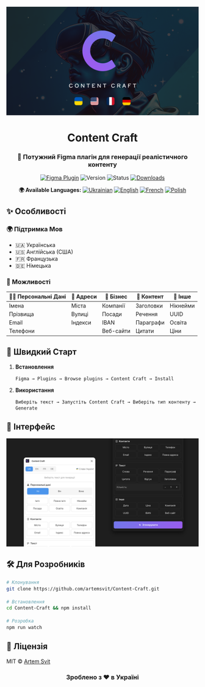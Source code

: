 <div align="center">

![Content Craft Cover](Cover.png)

# Content Craft

### 🎨 Потужний Figma плагін для генерації реалістичного контенту

[![Figma Plugin](https://img.shields.io/badge/Figma-Plugin-FF69B4?style=for-the-badge&logo=figma)](https://www.figma.com/community/plugin/1463946490049005195/content-craft)
![Version](https://img.shields.io/badge/version-8.0.0-blue?style=for-the-badge)
![Status](https://img.shields.io/badge/status-active-success?style=for-the-badge)
[![Downloads](https://img.shields.io/badge/downloads-1k+-green?style=for-the-badge)](https://www.figma.com/community/plugin/1463946490049005195/content-craft)

**🌍 Available Languages:**
[![Ukrainian](https://img.shields.io/badge/UA-Ukrainian-FFD700?style=flat-square)](README.md)
[![English](https://img.shields.io/badge/EN-English-red?style=flat-square)](README_EN.md)
[![French](https://img.shields.io/badge/FR-French-blue?style=flat-square)](README_FR.md)
[![Polish](https://img.shields.io/badge/PL-Polish-white?style=flat-square)](README_PL.md)

</div>

## ✨ Особливості

### 🌍 Підтримка Мов
- 🇺🇦 Українська
- 🇺🇸 Англійська (США)
- 🇫🇷 Французька
- 🇩🇪 Німецька

### 🎯 Можливості

| 🧑‍💼 Персональні Дані | 📍 Адреси | 💼 Бізнес | 📝 Контент | 🎲 Інше |
|-------------------|-----------|------------|------------|---------|
| Імена | Міста | Компанії | Заголовки | Нікнейми |
| Прізвища | Вулиці | Посади | Речення | UUID |
| Email | Індекси | IBAN | Параграфи | Освіта |
| Телефони | | Веб-сайти | Цитати | Ціни |

## 🚀 Швидкий Старт

1. **Встановлення**
   ```
   Figma → Plugins → Browse plugins → Content Craft → Install
   ```

2. **Використання**
   ```
   Виберіть текст → Запустіть Content Craft → Виберіть тип контенту → Generate
   ```

## 💫 Інтерфейс

![Content Craft Interface](Cover2.png)

## 🛠 Для Розробників

```bash
# Клонування
git clone https://github.com/artemsvit/Content-Craft.git

# Встановлення
cd Content-Craft && npm install

# Розробка
npm run watch
```

## 📝 Ліцензія

MIT © [Artem Svit](https://github.com/artemsvit)

<div align="center">

### Зроблено з ❤️ в Україні

</div>
